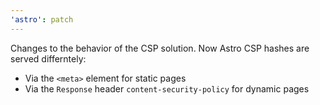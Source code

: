 ```yaml
---
'astro': patch
---
```


Changes to the behavior of the CSP solution. Now Astro CSP hashes are served differntely:
- Via the `<meta>` element for static pages
- Via the `Response` header `content-security-policy` for dynamic pages
